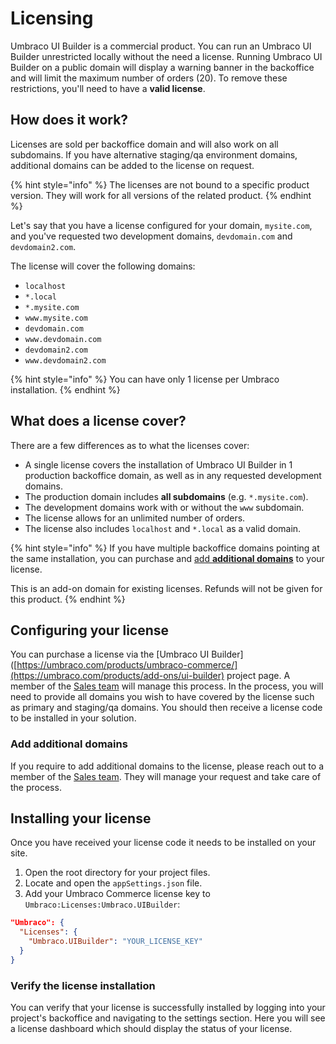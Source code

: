 # Licensing

Umbraco UI Builder is a commercial product. You can run an Umbraco UI Builder unrestricted locally without the need a license. Running Umbraco UI Builder on a public domain will display a warning banner in the backoffice and will limit the maximum number of orders (20). To remove these restrictions, you'll need to have a **valid license**.

## How does it work?

Licenses are sold per backoffice domain and will also work on all subdomains. If you have alternative staging/qa environment domains, additional domains can be added to the license on request.

{% hint style="info" %}
The licenses are not bound to a specific product version. They will work for all versions of the related product.
{% endhint %}

Let's say that you have a license configured for your domain, `mysite.com`, and you've requested two development domains, `devdomain.com` and `devdomain2.com`.

The license will cover the following domains:

* `localhost`
* `*.local`
* `*.mysite.com`
* `www.mysite.com`
* `devdomain.com`
* `www.devdomain.com`
* `devdomain2.com`
* `www.devdomain2.com`

{% hint style="info" %}
You can have only 1 license per Umbraco installation.
{% endhint %}

## What does a license cover?

There are a few differences as to what the licenses cover:

* A single license covers the installation of Umbraco UI Builder in 1 production backoffice domain, as well as in any requested development domains.
* The production domain includes **all subdomains** (e.g. `*.mysite.com`).
* The development domains work with or without the `www` subdomain.
* The license allows for an unlimited number of orders.
* The license also includes `localhost` and `*.local` as a valid domain.

{% hint style="info" %}
If you have multiple backoffice domains pointing at the same installation, you can purchase and [add **additional domains**](licensing-model.md#add-additional-domains) to your license.

This is an add-on domain for existing licenses. Refunds will not be given for this product.
{% endhint %}

## Configuring your license

You can purchase a license via the [Umbraco UI Builder]([https://umbraco.com/products/umbraco-commerce/](https://umbraco.com/products/add-ons/ui-builder) project page. A member of the [Sales team](mailto:suits@umbraco.com) will manage this process. In the process, you will need to provide all domains you wish to have covered by the license such as primary and staging/qa domains. You should then receive a license code to be installed in your solution.

### Add additional domains

If you require to add additional domains to the license, please reach out to a member of the [Sales team](mailto:suits@umbraco.com). They will manage your request and take care of the process.

## Installing your license

Once you have received your license code it needs to be installed on your site.

1. Open the root directory for your project files.
2. Locate and open the `appSettings.json` file.
3. Add your Umbraco Commerce license key to `Umbraco:Licenses:Umbraco.UIBuilder`:

```json
"Umbraco": {
  "Licenses": {
    "Umbraco.UIBuilder": "YOUR_LICENSE_KEY"
  }
}
```

### Verify the license installation

You can verify that your license is successfully installed by logging into your project's backoffice and navigating to the settings section. Here you will see a license dashboard which should display the status of your license.
